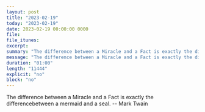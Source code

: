 ```yaml
---
layout: post
title: "2023-02-19"
today: "2023-02-19"
date: 2023-02-19 00:00:00 0000
file:
file_itunes:
excerpt:
summary: "The difference between a Miracle and a Fact is exactly the differencebetween a mermaid and a seal. -- Mark Twain"
message: "The difference between a Miracle and a Fact is exactly the differencebetween a mermaid and a seal. -- Mark Twain"
duration: "01:00"
length: "11444"
explicit: "no"
block: "no"
---
```

The difference between a Miracle and a Fact is exactly the differencebetween a mermaid and a seal. -- Mark Twain

